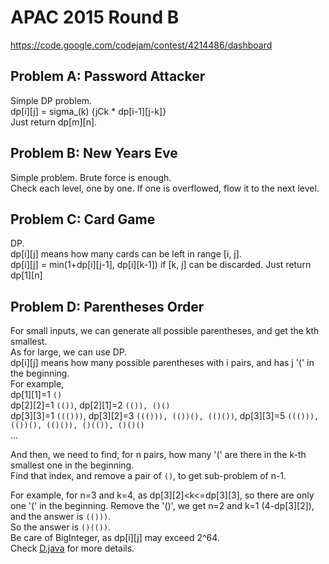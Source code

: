 # APAC 2015 Round B
https://code.google.com/codejam/contest/4214486/dashboard

## Problem A: Password Attacker

Simple DP problem.  
dp[i][j] = sigma_(k) {jCk * dp[i-1][j-k]}  
Just return dp[m][n].

## Problem B: New Years Eve

Simple problem. Brute force is enough.  
Check each level, one by one. If one is overflowed, flow it to the next level.  

## Problem C: Card Game

DP.  
dp[i][j] means how many cards can be left in range [i, j].  
dp[i][j] = min(1+dp[i][j-1], dp[i][k-1]) if [k, j] can be discarded.
Just return dp[1][n]

## Problem D: Parentheses Order

For small inputs, we can generate all possible parentheses, and get the kth smallest.  
As for large, we can use DP.  
dp[i][j] means how many possible parentheses with i pairs, and has j '(' in the beginning.  
For example,   
dp[1][1]=1 `()`  
dp[2][2]=1 `(())`, dp[2][1]=2 `(()), ()()`  
dp[3][3]=1 `((()))`, dp[3][2]=3 `((())), (())(), (()())`, dp[3][3]=5 
`((())), (())(), (()()), ()(()), ()()()`  
...

And then, we need to find, for n pairs,
how many '(' are there in the k-th smallest one in the beginning.  
Find that index, and remove a pair of `()`, to get sub-problem of n-1.  

For example, for n=3 and k=4, as dp[3][2]<k<=dp[3][3], so there are only one 
'(' in the beginning.
Remove the '()', we get n=2 and k=1 (4-dp[3][2]), and the answer is `(()))`.  
So the answer is `()(())`.  
Be care of BigInteger, as dp[i][j] may exceed 2^64.  
Check [D.java](D.java) for more details.
